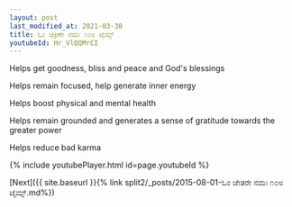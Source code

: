 ```yaml
---
layout: post
last_modified_at: 2021-03-30
title: ಓಂ ಚಕ್ರಿಣೇ ನಮಃ ೧೦೮ ಟೈಮ್ಸ್
youtubeId: Hr_VlQQMrCI
---
```

 
 
Helps get goodness, bliss and peace and God's blessings
 
Helps remain focused, help generate inner energy 
 
Helps boost physical and mental health 
 
Helps remain grounded and generates a sense of gratitude towards the greater power 
 
Helps reduce bad karma
 
 
 
 


{% include youtubePlayer.html id=page.youtubeId %}
 
[Next]({{ site.baseurl }}{% link  split2/_posts/2015-08-01-ಓಂ ಜೇತರೇ ನಮಃ ೧೦೮ ಟೈಮ್ಸ್.md%})
 
